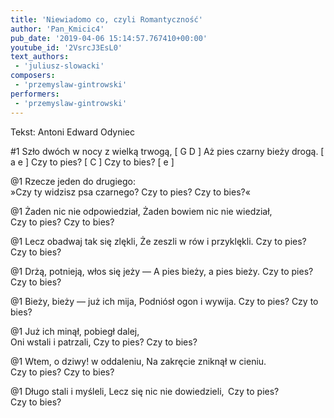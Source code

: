 ```yaml
---
title: 'Niewiadomo co, czyli Romantyczność'
author: 'Pan_Kmicic4'
pub_date: '2019-04-06 15:14:57.767410+00:00'
youtube_id: '2VsrcJ3EsL0'
text_authors:
 - 'juliusz-slowacki'
composers:
 - 'przemyslaw-gintrowski'
performers:
 - 'przemyslaw-gintrowski'
---
```


Tekst: Antoni Edward Odyniec


#1
Szło dwóch w nocy z wielką trwogą, [ G D ]
Aż pies czarny bieży drogą. [ a e ]
Czy to pies? [ C ]
Czy to bies? [ e ]

@1
Rzecze jeden do drugiego:        
»Czy ty widzisz psa czarnego?
Czy to pies?
Czy to bies?«

@1
Żaden nic nie odpowiedział,
Żaden bowiem nic nie wiedział,        
Czy to pies?
Czy to bies?

@1
Lecz obadwaj tak się zlękli,
Że zeszli w rów i przyklękli.
Czy to pies?        
Czy to bies?

@1
Drżą, potnieją, włos się jeży —
A pies bieży, a pies bieży.
Czy to pies?
Czy to bies?        

@1
Bieży, bieży — już ich mija,
Podniósł ogon i wywija.
Czy to pies?
Czy to bies?

@1
Już ich minął, pobiegł dalej,        
Oni wstali i patrzali,
Czy to pies?
Czy to bies?

@1
Wtem, o dziwy! w oddaleniu,
Na zakręcie zniknął w cieniu.        
Czy to pies?
Czy to bies?

@1
Długo stali i myśleli,
Lecz się nic nie dowiedzieli,
 Czy to pies?        
Czy to bies?